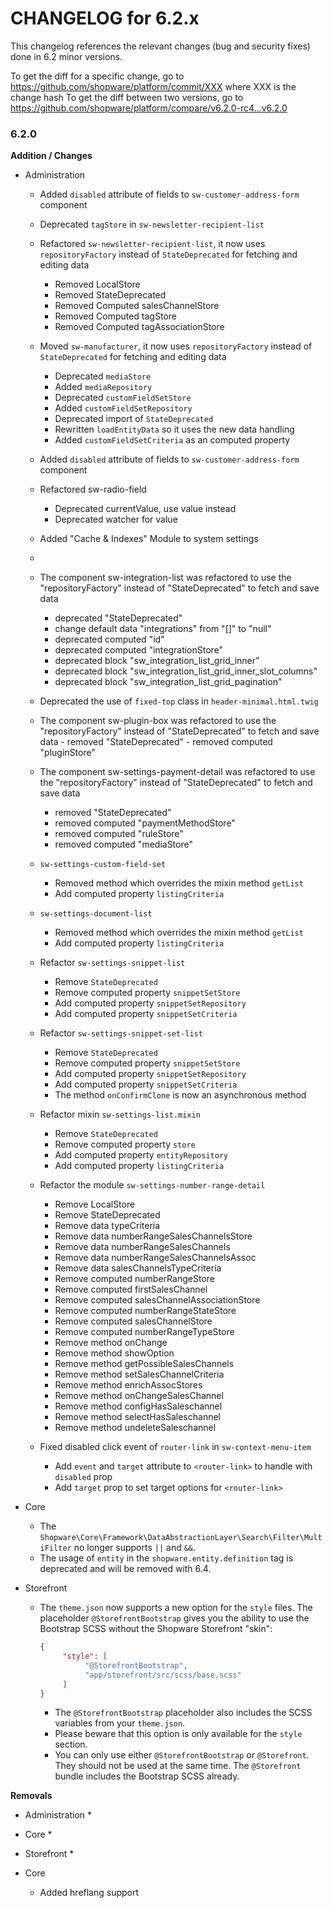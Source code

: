 CHANGELOG for 6.2.x
===================

This changelog references the relevant changes (bug and security fixes) done
in 6.2 minor versions.

To get the diff for a specific change, go to https://github.com/shopware/platform/commit/XXX where XXX is the change hash
To get the diff between two versions, go to https://github.com/shopware/platform/compare/v6.2.0-rc4...v6.2.0

### 6.2.0

**Addition / Changes**

* Administration
	* Added `disabled` attribute of fields to `sw-customer-address-form` component
    * Deprecated `tagStore` in `sw-newsletter-recipient-list`
    * Refactored `sw-newsletter-recipient-list`, it now uses `repositoryFactory` instead of `StateDeprecated` for
    fetching and editing data
        * Removed LocalStore
        * Removed StateDeprecated
        * Removed Computed salesChannelStore
        * Removed Computed tagStore
        * Removed Computed tagAssociationStore
    * Moved `sw-manufacturer`, it now uses `repositoryFactory` instead of `StateDeprecated` for 
    fetching and editing data
        * Deprecated `mediaStore`
        * Added `mediaRepository`
        * Deprecated `customFieldSetStore`
        * Added `customFieldSetRepository`
        * Deprecated import of `StateDeprecated`
        * Rewritten `loadEntityData` so it uses the new data handling
        * Added `customFieldSetCriteria` as an computed property
    * Added `disabled` attribute of fields to `sw-customer-address-form` component
    * Refactored sw-radio-field
        * Deprecated currentValue, use value instead
        * Deprecated watcher for value
    * Added "Cache & Indexes" Module to system settings

    *
    * The component sw-integration-list was refactored to use the "repositoryFactory" instead of "StateDeprecated" to fetch and save data
	    - deprecated "StateDeprecated"
	    - change default data "integrations" from "[]" to "null"
	    - deprecated computed "id"
	    - deprecated computed "integrationStore"
	    - deprecated block "sw_integration_list_grid_inner"
	    - deprecated block "sw_integration_list_grid_inner_slot_columns"
	    - deprecated block "sw_integration_list_grid_pagination"
    * Deprecated the use of `fixed-top` class in `header-minimal.html.twig`
    * The component sw-plugin-box was refactored to use the "repositoryFactory" instead of "StateDeprecated" to fetch and save data
            - removed "StateDeprecated"
            - removed computed "pluginStore"
    * The component sw-settings-payment-detail was refactored to use the "repositoryFactory" instead of "StateDeprecated" to fetch and save data
        - removed "StateDeprecated"
        - removed computed "paymentMethodStore"
        - removed computed "ruleStore"
        - removed computed "mediaStore"
    * `sw-settings-custom-field-set`
	    - Removed method which overrides the mixin method `getList`
	    - Add computed property `listingCriteria`
    * `sw-settings-document-list`
        - Removed method which overrides the mixin method `getList`
        - Add computed property `listingCriteria`
    * Refactor  `sw-settings-snippet-list`
        - Remove `StateDeprecated`
        - Remove computed property `snippetSetStore`
        - Add computed property `snippetSetRepository`
        - Add computed property `snippetSetCriteria`
    * Refactor `sw-settings-snippet-set-list`
        - Remove `StateDeprecated`
        - Remove computed property `snippetSetStore`
        - Add computed property `snippetSetRepository`
        - Add computed property `snippetSetCriteria`
        - The method `onConfirmClone` is now an asynchronous method
    * Refactor mixin `sw-settings-list.mixin`
        - Remove `StateDeprecated`
        - Remove computed property `store`
        - Add computed property `entityRepository`
        - Add computed property `listingCriteria`
    * Refactor the module `sw-settings-number-range-detail`
        * Remove LocalStore
        * Remove StateDeprecated
        * Remove data typeCriteria
        * Remove data numberRangeSalesChannelsStore
        * Remove data numberRangeSalesChannels
        * Remove data numberRangeSalesChannelsAssoc
        * Remove data salesChannelsTypeCriteria
        * Remove computed numberRangeStore
        * Remove computed firstSalesChannel
        * Remove computed salesChannelAssociationStore
        * Remove computed numberRangeStateStore
        * Remove computed salesChannelStore
        * Remove computed numberRangeTypeStore
        * Remove method onChange
        * Remove method showOption
        * Remove method getPossibleSalesChannels
        * Remove method setSalesChannelCriteria
        * Remove method enrichAssocStores
        * Remove method onChangeSalesChannel
        * Remove method configHasSaleschannel
        * Remove method selectHasSaleschannel
        * Remove method undeleteSaleschannel
     * Fixed disabled click event of `router-link` in `sw-context-menu-item`
        - Add `event` and `target` attribute to `<router-link>` to handle with `disabled` prop
        - Add `target` prop to set target options for `<router-link>`

* Core    
    * The `Shopware\Core\Framework\DataAbstractionLayer\Search\Filter\MultiFilter` no longer supports `||` and `&&`.
    * The usage of `entity` in the `shopware.entity.definition` tag is deprecated and will be removed with 6.4. 

* Storefront	
    * The `theme.json` now supports a new option for the `style` files. The placeholder `@StorefrontBootstrap` gives you the ability to use the Bootstrap SCSS without the Shopware Storefront "skin":
        ```json
        {
             "style": [
                  "@StorefrontBootstrap",
                  "app/storefront/src/scss/base.scss"
             ]
        }
         ```
        * The `@StorefrontBootstrap` placeholder also includes the SCSS variables from your `theme.json`.
        * Please beware that this option is only available for the `style` section.
        * You can only use either `@StorefrontBootstrap` or `@Storefront`. They should not be used at the same time. The `@Storefront` bundle includes the Bootstrap SCSS already.

**Removals**

* Administration
    *

* Core
    *    

* Storefront
    *	
* Core
    * Added hreflang support
